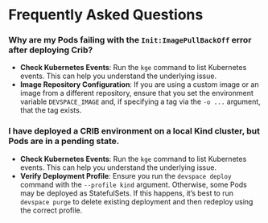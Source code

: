 # Frequently Asked Questions

### Why are my Pods failing with the `Init:ImagePullBackOff` error after deploying Crib?

- **Check Kubernetes Events**: Run the `kge` command to list Kubernetes events. This can help you understand the underlying issue.
- **Image Repository Configuration**: If you are using a custom image or an image from a different repository, ensure that you set the environment variable `DEVSPACE_IMAGE` and, if specifying a tag via the `-o ...` argument, that the tag exists.

### I have deployed a CRIB environment on a local Kind cluster, but Pods are in a pending state.

- **Check Kubernetes Events**: Run the `kge` command to list Kubernetes events. This can help you understand the underlying issue.
- **Verify Deployment Profile**: Ensure you run the `devspace deploy` command with the `--profile kind` argument. Otherwise, some Pods may be deployed as StatefulSets. If this happens, it’s best to run `devspace purge` to delete existing deployment and then redeploy using the correct profile.
